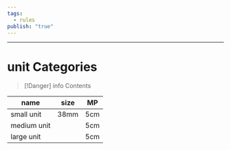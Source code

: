 ```yaml
---
tags:
  - rules
publish: "true"
---
```

---
# unit Categories

> [!Danger] info
> Contents

| name        | size | MP  |
| ----------- | ---- | --- |
| small unit  | 38mm | 5cm |
| medium unit |      | 5cm |
| large unit  |      | 5cm |

